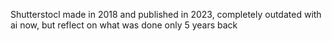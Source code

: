 Shutterstocl made in 2018 and published in 2023, completely outdated with ai now, but reflect on what was done only 5 years back